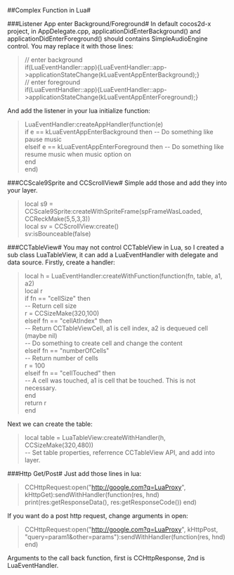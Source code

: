 ##Complex Function in Lua#

###Listener App enter Background/Foreground#
In default cocos2d-x project, in AppDelegate.cpp, applicationDidEnterBackground() and applicationDidEnterForeground() should contains SimpleAudioEngine control.
You may replace it with those lines:
> // enter background  
if(LuaEventHandler::app){LuaEventHandler::app->applicationStateChange(kLuaEventAppEnterBackground);}  
// enter foreground  
if(LuaEventHandler::app){LuaEventHandler::app->applicationStateChange(kLuaEventAppEnterForeground);}

And add the listener in your lua initialize function:
> LuaEventHandler:createAppHandler(function(e)  
  if e == kLuaEventAppEnterBackground then -- Do something like pause music  
  elseif e == kLuaEventAppEnterForeground then -- Do something like resume music when music option on  
  end  
end)

###CCScale9Sprite and CCScrollView#
Simple add those and add they into your layer.
> local s9 = CCScale9Sprite:createWithSpriteFrame(spFrameWasLoaded, CCReckMake(5,5,3,3))  
local sv = CCScrollView:create()  
sv:isBounceable(false)

###CCTableView#
You may not control CCTableView in Lua, so I created a sub class LuaTableView, it can add a LuaEventHandler with delegate and data source.
Firstly, create a handler:
> local h = LuaEventHandler:createWithFunction(function(fn, table, a1, a2)  
local r  
if fn == "cellSize" then  
-- Return cell size  
r = CCSizeMake(320,100)  
elseif fn == "cellAtIndex" then  
-- Return CCTableViewCell, a1 is cell index, a2 is dequeued cell (maybe nil)  
-- Do something to create cell and change the content  
elseif fn == "numberOfCells"  
-- Return number of cells  
r = 100  
elseif fn == "cellTouched" then  
-- A cell was touched, a1 is cell that be touched. This is not necessary.  
end  
return r  
end

Next we can create the table:
> local table = LuaTableView:createWithHandler(h, CCSizeMake(320,480))  
-- Set table properties, referrence CCTableView API, and add into layer.

###Http Get/Post#
Just add those lines in lua:
> CCHttpRequest:open("http://google.com?q=LuaProxy", kHttpGet):sendWithHandler(function(res, hnd)
print(res:getResponseData(), res:getResponseCode())
end)

If you want do a post http request, change arguments in open:
> CCHttpRequest:open("http://google.com?q=LuaProxy", kHttpPost, "query=param1&other=params"):sendWithHandler(function(res, hnd) end)

Arguments to the call back function, first is CCHttpResponse, 2nd is LuaEventHandler.
